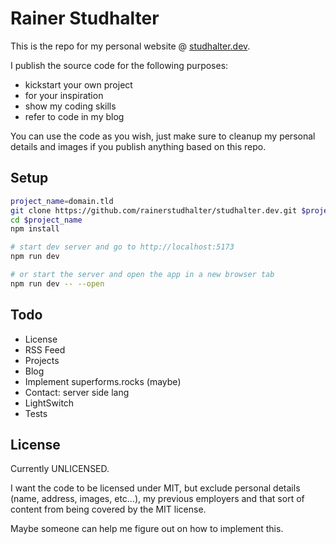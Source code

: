 # Rainer Studhalter

This is the repo for my personal website @ [studhalter.dev](https://studhalter.dev/).

I publish the source code for the following purposes:

- kickstart your own project
- for your inspiration
- show my coding skills
- refer to code in my blog

You can use the code as you wish, just make sure to cleanup my personal details and images if you publish anything based on this repo.

## Setup

```bash
project_name=domain.tld
git clone https://github.com/rainerstudhalter/studhalter.dev.git $project_name
cd $project_name
npm install

# start dev server and go to http://localhost:5173
npm run dev

# or start the server and open the app in a new browser tab
npm run dev -- --open
```

## Todo
- License
- RSS Feed
- Projects
- Blog
- Implement superforms.rocks (maybe)
- Contact: server side lang
- LightSwitch
- Tests

## License
Currently UNLICENSED.

I want the code to be licensed under MIT, but exclude personal details (name, address, images, etc...), my previous employers and that sort of content from being covered by the MIT license.

Maybe someone can help me figure out on how to implement this.